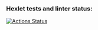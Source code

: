 ### Hexlet tests and linter status:
[![Actions Status](https://github.com/SerKonstantin/java-project-71/workflows/hexlet-check/badge.svg)](https://github.com/SerKonstantin/java-project-71/actions)